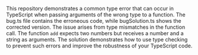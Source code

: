 This repository demonstrates a common type error that can occur in TypeScript when passing arguments of the wrong type to a function. The bug.ts file contains the erroneous code, while bugSolution.ts shows the corrected version.  The issue arises from type mismatches in the function call. The function `add` expects two numbers but receives a number and a string as arguments.  The solution demonstrates how to use type checking to prevent such errors and improve the robustness of your TypeScript code.